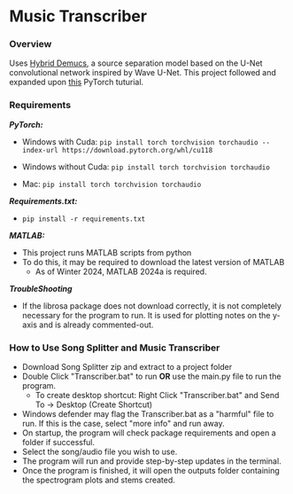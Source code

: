 # Music Transcriber

### Overview
Uses [Hybrid Demucs](https://github.com/facebookresearch/demucs), a source separation model based on the U-Net 
convolutional network inspired by Wave U-Net. This project followed and expanded upon 
[this](https://github.com/pytorch/audio/blob/main/examples/tutorials/hybrid_demucs_tutorial.py) PyTorch tuturial.


### Requirements

**_PyTorch:_**
- Windows with Cuda: ```pip install torch torchvision torchaudio --index-url https://download.pytorch.org/whl/cu118```

- Windows without Cuda: ```pip install torch torchvision torchaudio```

- Mac: ```pip install torch torchvision torchaudio```

**_Requirements.txt:_**
- ```pip install -r requirements.txt```

**_MATLAB:_**
- This project runs MATLAB scripts from python
- To do this, it may be required to download the latest version of MATLAB
  - As of Winter 2024, MATLAB 2024a is required.

**_TroubleShooting_**
- If the librosa package does not download correctly, it is not completely necessary
for the program to run. It is used for plotting notes on the y-axis and is already
commented-out.


### How to Use Song Splitter and Music Transcriber

- Download Song Splitter zip and extract to a project folder
- Double Click "Transcriber.bat" to run **OR** use the main.py file to run the program. 
  - To create desktop shortcut: Right Click "Transcriber.bat" and Send To -> Desktop (Create Shortcut)
- Windows defender may flag the Transcriber.bat as a "harmful" file to run. If this is the case, select "more info" and run away.
- On startup, the program will check package requirements and open a folder if successful.
- Select the song/audio file you wish to use.
- The program will run and provide step-by-step updates in the terminal.
- Once the program is finished, it will open the outputs folder containing the spectrogram plots and stems created.

